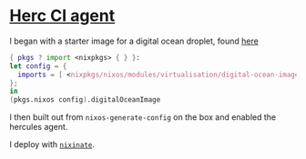 # [Herc CI agent](https://docs.hercules-ci.com/hercules-ci-agent/)

I began with a starter image for a digital ocean droplet, found [here](https://justinas.org/nixos-in-the-cloud-step-by-step-part-1)

```nix
{ pkgs ? import <nixpkgs> { } }:
let config = {
  imports = [ <nixpkgs/nixos/modules/virtualisation/digital-ocean-image.nix> ];
};
in
(pkgs.nixos config).digitalOceanImage
```

I then built out from `nixos-generate-config` on the box and enabled the hercules agent.

I deploy with [`nixinate`](https://github.commatthewcroughan/nixinate).
